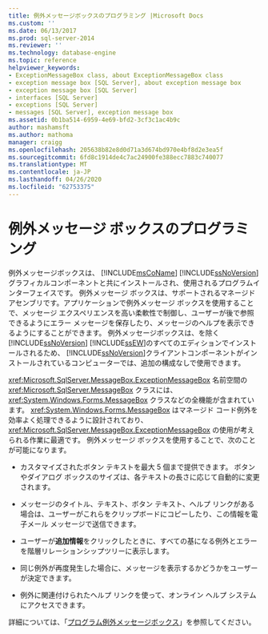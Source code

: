 ```yaml
---
title: 例外メッセージボックスのプログラミング |Microsoft Docs
ms.custom: ''
ms.date: 06/13/2017
ms.prod: sql-server-2014
ms.reviewer: ''
ms.technology: database-engine
ms.topic: reference
helpviewer_keywords:
- ExceptionMessageBox class, about ExceptionMessageBox class
- exception message box [SQL Server], about exception message box
- exception message box [SQL Server]
- interfaces [SQL Server]
- exceptions [SQL Server]
- messages [SQL Server], exception message box
ms.assetid: 0b1ba514-6959-4e69-bfd2-3cf3c1ac4b9c
author: mashamsft
ms.author: mathoma
manager: craigg
ms.openlocfilehash: 205638b82e8d0d71a3d674bd970e4bf8d2e3ea5f
ms.sourcegitcommit: 6fd8c1914de4c7ac24900fe388ecc7883c740077
ms.translationtype: MT
ms.contentlocale: ja-JP
ms.lasthandoff: 04/26/2020
ms.locfileid: "62753375"
---
```

# <a name="exception-message-box-programming"></a>例外メッセージ ボックスのプログラミング
  例外メッセージボックスは、 [!INCLUDE[msCoName](../../includes/msconame-md.md)] [!INCLUDE[ssNoVersion](../../includes/ssnoversion-md.md)]グラフィカルコンポーネントと共にインストールされ、使用されるプログラムインターフェイスです。 例外メッセージ ボックスは、サポートされるマネージド アセンブリです。アプリケーションで例外メッセージ ボックスを使用することで、メッセージ エクスペリエンスを高い柔軟性で制御し、ユーザーが後で参照できるようにエラー メッセージを保存したり、メッセージのヘルプを表示できるようにすることができます。 例外メッセージボックスは、を除く[!INCLUDE[ssNoVersion](../../includes/ssnoversion-md.md)] [!INCLUDE[ssEW](../../includes/ssew-md.md)]のすべてのエディションでインストールされるため、 [!INCLUDE[ssNoVersion](../../includes/ssnoversion-md.md)]クライアントコンポーネントがインストールされているコンピューターでは、追加の構成なしで使用できます。  
  
 <xref:Microsoft.SqlServer.MessageBox.ExceptionMessageBox> 名前空間の <xref:Microsoft.SqlServer.MessageBox> クラスには、<xref:System.Windows.Forms.MessageBox> クラスなどの全機能が含まれています。 <xref:System.Windows.Forms.MessageBox> はマネージド コード例外を効率よく処理できるように設計されており、<xref:Microsoft.SqlServer.MessageBox.ExceptionMessageBox> の使用が考えられる作業に最適です。 例外メッセージ ボックスを使用することで、次のことが可能になります。  
  
-   カスタマイズされたボタン テキストを最大 5 個まで提供できます。 ボタンやダイアログ ボックスのサイズは、各テキストの長さに応じて自動的に変更されます。  
  
-   メッセージのタイトル、テキスト、ボタン テキスト、ヘルプ リンクがある場合は、ユーザーがこれらをクリップボードにコピーしたり、この情報を電子メール メッセージで送信できます。  
  
-   ユーザーが**追加情報**をクリックしたときに、すべての基になる例外とエラーを階層リレーションシップツリーに表示します。  
  
-   同じ例外が再度発生した場合に、メッセージを表示するかどうかをユーザーが決定できます。  
  
-   例外に関連付けられたヘルプ リンクを使って、オンライン ヘルプ システムにアクセスできます。  
  
 詳細については、「[プログラム例外メッセージボックス](../../../2014/database-engine/dev-guide/program-exception-message-box.md)」を参照してください。  
  
  
